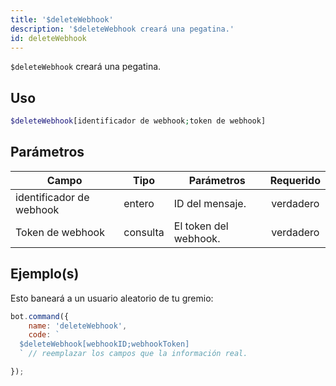 ```yaml
---
title: '$deleteWebhook'
description: '$deleteWebhook creará una pegatina.'
id: deleteWebhook
---
```


`$deleteWebhook` creará una pegatina.

## Uso

```php
$deleteWebhook[identificador de webhook;token de webhook]
```

## Parámetros

| Campo                    | Tipo     | Parámetros            | Requerido |
| ------------------------ | -------- | --------------------- |:---------:|
| identificador de webhook | entero   | ID del mensaje.       | verdadero |
| Token de webhook         | consulta | El token del webhook. | verdadero |

## Ejemplo(s)

Esto baneará a un usuario aleatorio de tu gremio:

```javascript
bot.command({
    name: 'deleteWebhook',
    code: `
  $deleteWebhook[webhookID;webhookToken]
  ` // reemplazar los campos que la información real.

});
```